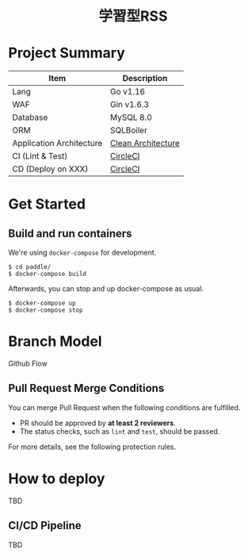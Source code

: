<h1 align="center">学習型RSS</h1>

# Project Summary

| Item                     | Description                                                                                        |
| ------------------------ | -------------------------------------------------------------------------------------------------- |
| Lang                     | Go v1.16                                                                                           |
| WAF                      | Gin v1.6.3                                                                                         |
| Database                 | MySQL 8.0                                                                                          |
| ORM                      | SQLBoiler                                                                                          |
| Application Architecture | [Clean Architecture](https://blog.cleancoder.com/uncle-bob/2012/08/13/the-clean-architecture.html) |
| CI (Lint & Test)         | [CircleCI](https://circleci.com/)                                                                  |
| CD (Deploy on XXX)       | [CircleCI](https://circleci.com/)                                                                  |

# Get Started

## Build and run containers

We're using `docker-compose` for development.

```
$ cd paddle/
$ docker-compose build
```

Afterwards, you can stop and up docker-compose as usual.

```
$ docker-compose up
$ docker-compose stop
```

# Branch Model
Github Flow

## Pull Request Merge Conditions

You can merge Pull Request when the following conditions are fulfilled.

- PR should be approved by **at least 2 reviewers**.
- The status checks, such as `lint` and `test`, should be passed.

For more details, see the following protection rules.

# How to deploy

TBD

## CI/CD Pipeline

TBD
